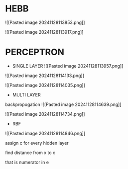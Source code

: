 # HEBB

![[Pasted image 20241128113853.png]]

![[Pasted image 20241128113917.png]]

# PERCEPTRON


- SINGLE LAYER
![[Pasted image 20241128113957.png]]

![[Pasted image 20241128114133.png]]

![[Pasted image 20241128114035.png]]

- MULTI LAYER

backpropogation
![[Pasted image 20241128114639.png]]

![[Pasted image 20241128114734.png]]


- RBF

![[Pasted image 20241128114846.png]]

assign c for every hidden layer 

find distance from x to c 

that is numerator in e 


